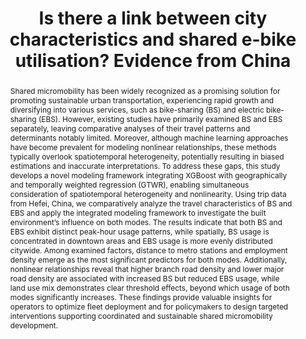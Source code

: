 ---
title: "Is there a link between city characteristics and shared e-bike utilisation? Evidence from China"

authors:
  - name: "Yisong Zhu"
  - name: "Ziqi Yang"
  - name: "Xi Feng"
  - name: "Cheng Cheng"
  - name: "Yuntao Guo"
  - name: "Qiumeng Li"
  - name: "Tianhao Wu"
  - name: "Xinghua Li"
  - name: "Frank Witlox"


journal: "Transportation Research Part A: Policy and Practice"
year: 2025
publishedDate: 2025-08-18
volume: "200"
pages: "104642"
doi: "doi.org/10.1016/j.tra.2025.104642"

abstract: "Shared micromobility has been widely recognized as a promising solution for promoting sustainable urban transportation, experiencing rapid growth and diversifying into various services, such as bike-sharing (BS) and electric bike-sharing (EBS). However, existing studies have primarily examined BS and EBS separately, leaving comparative analyses of their travel patterns and determinants notably limited. Moreover, although machine learning approaches have become prevalent for modeling nonlinear relationships, these methods typically overlook spatiotemporal heterogeneity, potentially resulting in biased estimations and inaccurate interpretations. To address these gaps, this study develops a novel modeling framework integrating XGBoost with geographically and temporally weighted regression (GTWR), enabling simultaneous consideration of spatiotemporal heterogeneity and nonlinearity. Using trip data from Hefei, China, we comparatively analyze the travel characteristics of BS and EBS and apply the integrated modeling framework to investigate the built environment’s influence on both modes. The results indicate that both BS and EBS exhibit distinct peak-hour usage patterns, while spatially, BS usage is concentrated in downtown areas and EBS usage is more evenly distributed citywide. Among examined factors, distance to metro stations and employment density emerge as the most significant predictors for both modes. Additionally, nonlinear relationships reveal that higher branch road density and lower major road density are associated with increased BS but reduced EBS usage, while land use mix demonstrates clear threshold effects, beyond which usage of both modes significantly increases. These findings provide valuable insights for operators to optimize fleet deployment and for policymakers to design targeted interventions supporting coordinated and sustainable shared micromobility development."

keywords: ["Bike-sharing", "Electric bike-sharing", "Built environment", "Machine learning", "Nonlinearity", "Spatiotemporal heterogeneity"]

type: "journal"
---